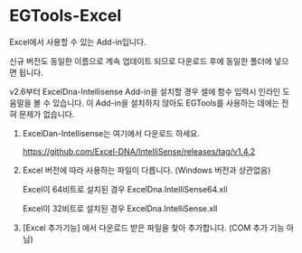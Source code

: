 # EGTools-Excel
Excel에서 사용할 수 있는 Add-in입니다.

신규 버전도 동일한 이름으로 계속 업데이트 되므로 다운로드 후에 동일한 폴더에 넣으면 됩니다.



v2.6부터 ExcelDna-Intellisense Add-in을 설치할 경우 셀에 함수 입력시 인라인 도움말을 볼 수 있습니다.
이 Add-in을 설치하지 않아도 EGTools를 사용하는 데에는 전혀 문제가 없습니다.

1. ExcelDan-Intellisense는 여기에서 다운로드 하세요.

   https://github.com/Excel-DNA/IntelliSense/releases/tag/v1.4.2

2. Excel 버전에 따라 사용하는 파일이 다릅니다. (Windows 버전과 상관없음) 

   Excel이 64비트로 설치된 경우 ExcelDna.IntelliSense64.xll
   
   Excel이 32비트로 설치된 경우 ExcelDna.IntelliSense.xll
   
3. [Excel 추가기능] 에서 다운로드 받은 파일을 찾아 추가합니다. (COM 추가 기능 아님)
   
   


